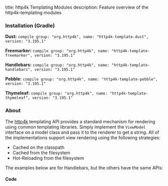 title: http4k Templating Modules
description: Feature overview of the http4k-templating modules

### Installation (Gradle)
**Dust:** ```compile group: "org.http4k", name: "http4k-template-dust", version: "3.195.1"```

**Freemarker:** ```compile group: "org.http4k", name: "http4k-template-freemarker", version: "3.195.1"```

**Handlebars:** ```compile group: "org.http4k", name: "http4k-template-handlebars", version: "3.195.1"```

**Pebble:** ```compile group: "org.http4k", name: "http4k-template-pebble", version: "3.195.1"```

**Thymeleaf:** ```compile group: "org.http4k", name: "http4k-template-thymeleaf", version: "3.195.1"```

### About
The [http4k] templating API provides a standard mechanism for rendering using common templating libraries. Simply implement the `ViewModel` interface on a model class and pass it to the renderer to get a string. All of the implementations support view rendering using the following strategies:

* Cached on the classpath
* Cached from the filesystem
* Hot-Reloading from the filesystem

The examples below are for Handlebars, but the others have the same APIs:

#### Code  [<img class="octocat"/>](https://github.com/http4k/http4k/blob/master/src/docs/guide/modules/templating/example.kt)

 <script src="https://gist-it.appspot.com/https://github.com/http4k/http4k/blob/master/src/docs/guide/modules/templating/example.kt"></script>

[http4k]: https://http4k.org
